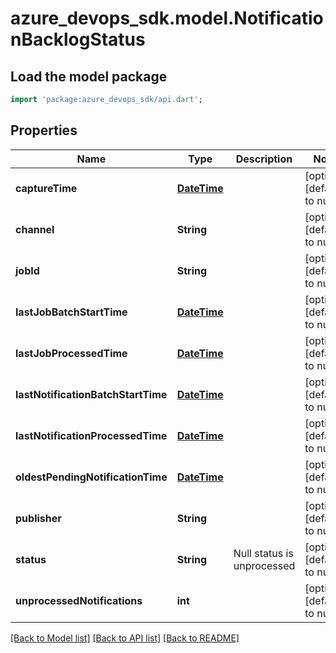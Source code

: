 # azure_devops_sdk.model.NotificationBacklogStatus

## Load the model package
```dart
import 'package:azure_devops_sdk/api.dart';
```

## Properties
Name | Type | Description | Notes
------------ | ------------- | ------------- | -------------
**captureTime** | [**DateTime**](DateTime.md) |  | [optional] [default to null]
**channel** | **String** |  | [optional] [default to null]
**jobId** | **String** |  | [optional] [default to null]
**lastJobBatchStartTime** | [**DateTime**](DateTime.md) |  | [optional] [default to null]
**lastJobProcessedTime** | [**DateTime**](DateTime.md) |  | [optional] [default to null]
**lastNotificationBatchStartTime** | [**DateTime**](DateTime.md) |  | [optional] [default to null]
**lastNotificationProcessedTime** | [**DateTime**](DateTime.md) |  | [optional] [default to null]
**oldestPendingNotificationTime** | [**DateTime**](DateTime.md) |  | [optional] [default to null]
**publisher** | **String** |  | [optional] [default to null]
**status** | **String** | Null status is unprocessed | [optional] [default to null]
**unprocessedNotifications** | **int** |  | [optional] [default to null]

[[Back to Model list]](../README.md#documentation-for-models) [[Back to API list]](../README.md#documentation-for-api-endpoints) [[Back to README]](../README.md)



